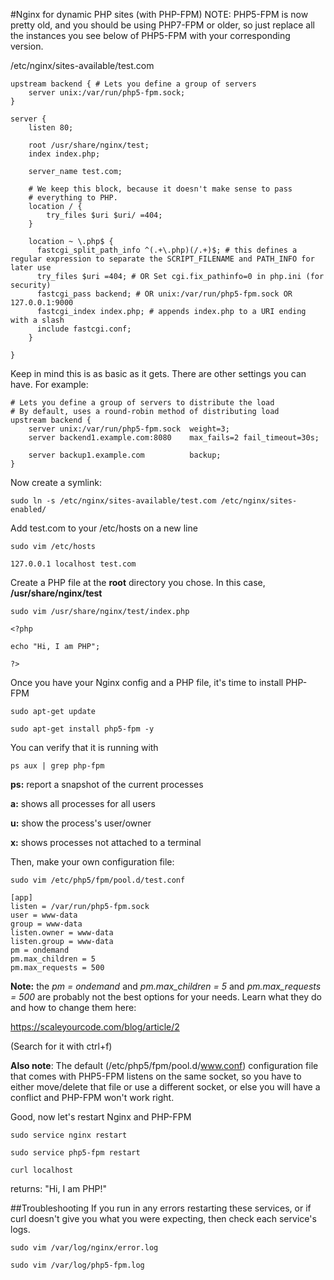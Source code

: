 #Nginx for dynamic PHP sites (with PHP-FPM)
NOTE: PHP5-FPM is now pretty old, and you should be using PHP7-FPM or older, so just replace all the instances you see below of PHP5-FPM with your corresponding version.


/etc/nginx/sites-available/test.com

```
upstream backend { # Lets you define a group of servers
	server unix:/var/run/php5-fpm.sock;
}

server {
	listen 80;

	root /usr/share/nginx/test;
	index index.php;

	server_name test.com;
 
 	# We keep this block, because it doesn't make sense to pass
	# everything to PHP.
	location / {
		try_files $uri $uri/ =404;
	} 

	location ~ \.php$ {
	  fastcgi_split_path_info ^(.+\.php)(/.+)$; # this defines a regular expression to separate the SCRIPT_FILENAME and PATH_INFO for later use
	  try_files $uri =404; # OR Set cgi.fix_pathinfo=0 in php.ini (for security)
	  fastcgi_pass backend; # OR unix:/var/run/php5-fpm.sock OR 127.0.0.1:9000
	  fastcgi_index index.php; # appends index.php to a URI ending with a slash
	  include fastcgi.conf;
	}

}
```

Keep in mind this is as basic as it gets. There are other settings you can have. For example:

```
# Lets you define a group of servers to distribute the load
# By default, uses a round-robin method of distributing load
upstream backend {
	server unix:/var/run/php5-fpm.sock 	weight=3;
	server backend1.example.com:8080	max_fails=2 fail_timeout=30s;

	server backup1.example.com 			backup;
}
```
Now create a symlink:

```
sudo ln -s /etc/nginx/sites-available/test.com /etc/nginx/sites-enabled/
```

Add test.com to your /etc/hosts on a new line

```
sudo vim /etc/hosts

127.0.0.1 localhost test.com
```

Create a PHP file at the **root** directory you chose. In this case, **/usr/share/nginx/test**

```
sudo vim /usr/share/nginx/test/index.php
```

```
<?php

echo "Hi, I am PHP";

?>
```

Once you have your Nginx config and a PHP file, it's time to install PHP-FPM

```
sudo apt-get update
```

```
sudo apt-get install php5-fpm -y
```

You can verify that it is running with

```
ps aux | grep php-fpm
```

**ps:** report a snapshot of the current processes

**a:** shows all processes for all users

**u:** show the process's user/owner

**x:** shows processes not attached to a terminal

Then, make your own configuration file:

```
sudo vim /etc/php5/fpm/pool.d/test.conf
```

```
[app]
listen = /var/run/php5-fpm.sock
user = www-data
group = www-data
listen.owner = www-data
listen.group = www-data
pm = ondemand
pm.max_children = 5
pm.max_requests = 500
```

**Note:** the *pm = ondemand* and *pm.max_children = 5* and *pm.max_requests = 500* are probably not the best options for your needs. Learn what they do and how to change them here:

https://scaleyourcode.com/blog/article/2

(Search for it with ctrl+f)

**Also note**: The default (/etc/php5/fpm/pool.d/www.conf) configuration file that comes with PHP5-FPM listens on the same socket, so you have to either move/delete that file or use a different socket, or else you will have a conflict and PHP-FPM won't work right.

Good, now let's restart Nginx and PHP-FPM

```
sudo service nginx restart
```

```
sudo service php5-fpm restart
```

```
curl localhost
```

returns: "Hi, I am PHP!"

##Troubleshooting
If you run in any errors restarting these services, or if curl doesn't give you what you were expecting, then check each service's logs.

```
sudo vim /var/log/nginx/error.log
```

```
sudo vim /var/log/php5-fpm.log
```

